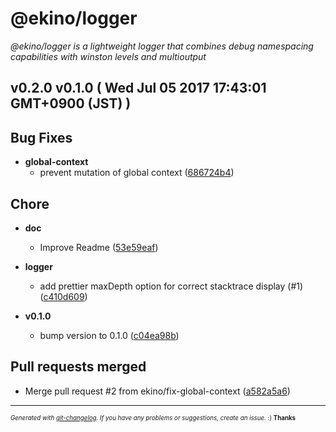 # @ekino/logger

_@ekino/logger is a lightweight logger that combines debug namespacing capabilities with winston levels and multioutput_

## v0.2.0 v0.1.0 ( Wed Jul 05 2017 17:43:01 GMT+0900 (JST) )


## Bug Fixes

  - **global-context**
    - prevent mutation of global context
  ([686724b4](git@github.com:ekino/node-logger/commit/686724b43bc398c9ddf6fcd62ab515c377e4cb51))




## Chore

  - **doc**
    - Improve Readme
  ([53e59eaf](git@github.com:ekino/node-logger/commit/53e59eaf656eb527507a7924b221301e622930e9))

  - **logger**
    - add prettier maxDepth option for correct stacktrace display (#1)
  ([c410d609](git@github.com:ekino/node-logger/commit/c410d609cdb25622aec16566160e05271b2f01bc))

  - **v0.1.0**
    - bump version to 0.1.0
  ([c04ea98b](git@github.com:ekino/node-logger/commit/c04ea98bee93b0153431870d3ed2a3faae0c9f3d))




## Pull requests merged
  - Merge pull request #2 from ekino/fix-global-context
  ([a582a5a6](git@github.com:ekino/node-logger/commit/a582a5a6a529aae1adb7ad215960023d261fffc3))





---
<sub><sup>*Generated with [git-changelog](https://github.com/rafinskipg/git-changelog). If you have any problems or suggestions, create an issue.* :) **Thanks** </sub></sup>
